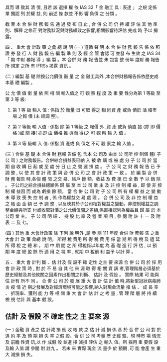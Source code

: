具而 導 致其 清 償, 且若 該 選擇 權 依 IAS 32「 金 融工 具 : 表達 」 之規 定係 單 獨認 列 於權 益, 則 前述 條 款並 不影 響 負債 之 分類 。

截 至 本 合 併 財 務 報 告 通 過 發 布 日 止 , 合 併 公 司 仍 持 續 評 估 其 他 準則、解釋 之修正 對財務狀況與財務績效之影響,相關影響待評估 完成 時 予以 揭 露。

四 、 重大 會 計政 策 之彙 總 說 明
(一 ) 遵循 聲 明 本 合 併 財 務 報 告 係 依 照 證 券 發 行 人 財 務 報 告 編 製 準 則 及 經 金 管 會認 可 並發 布 生效 之 IAS 34「 期 中財 務報 導 」編 製 。本 合併 財 務 報 告並 未 包含 整 份年 度財 務 報告 所 規定 之所 有 IFRSs 揭露 資訊 。

(二 ) 編製 基 礎 除按公允價值 衡 量 之 金 融工具外 ,本合併財務報告係依歷史成 本基 礎 編製 。

公 允 價 值 衡 量 依 照 相 關 輸入值之 可 觀 察 程 度 及 重 要 性分為第 1 等級 至 第 3 等 級:
1. 第 1 等 級 輸入 值 : 係指 於 衡量 日 可取 得之 相 同資 產 或負 債於 活 絡市 場 之報 價 (未 經調 整)。

2. 第 2 等級 輸 入值 : 係指 除 第 1 等級 之 報價 外 ,資 產 或負 債直 接
(亦 即 價格 )或 間 接( 亦即 由 價格 推 導而 得)之 可 觀 察 輸 入 值 。

3. 第 3 等 級輸 入 值: 係指 資 產或 負 債之 不可 觀 察之 輸 入值 。

(三 ) 合併 基 礎 本 合併 財 務報 告係 包 含本 公 司及 由本 公 司所 控 制個 體( 子公 司 ) 之財務報告。合併綜合損益表已納 入 被 收 購 或 被 處 分 子 公 司 於 當 期 自 收 購 日 起 或 至 處 分 日 止 之 營 運 損 益 。 子 公 司 之 財 務 報 告 已 予 調 整 , 以 使 其 會 計 政 策 與 合 併 公 司 之 會 計 政 策 一 致 。 於 編 製 合 併 財 務 報告 時,各個 體 間 之交 易、帳戶 餘 額、收益 及 費 損 已 全 數 予 以 銷 除 。 子公司之綜合損益總額係 歸 屬 至 本 公 司 業 主 及 非 控 制 權 益 , 即 使 非 控制 權 益因 而 成為 虧損 餘 額。 當 合 併 公 司 對 子 公 司 所 有 權 權 益 之 變 動 未 導 致 喪 失 控 制 者 , 係 作為權益交 易 處 理 。 合 併 公 司 及 非 控 制 權 益 之 帳 面 金 額 已 予 調 整 , 以反映其於子公司相對權益之變動。非控制權益之調整金額與所支 付或收取對價之公允價值間之差額,係直接認列為權益且 歸 屬 於 本 公司 業 主。 子 公 司 明 細 、 持 股 比 率 及 營 業 項 目 , 參 閱 附 註 十 一 及 附 表 二 及 七。

(四 ) 其他 重 大會計政策 除 下列 說 明外 ,請 參 閱 111 年度 合併 財 務報 告 之重 大會 計 政 策 彙總 說 明。 所得 稅 費用 所 得 稅 費 用 係 當 期 所 得 稅 及 遞 延 所 得 稅 之 總 和 。 期 中 期 間 之 所 得稅係以年度 為 基 礎 進 行 評 估 , 以 預 期 年 度 總 盈 餘 所 適 用 之 稅 率 , 就期 中 稅前 利 益予 以計 算 。

五 、 重大 會 計判 斷 、估 計及 假 設不 確 定性 之主 要 來源 合 併 公 司 於 採 用 會 計 政 策 時 , 對 於 不 易 自 其 他 來 源 取 得 相 關 資 訊 者,管理階層必須基於歷史經驗及其他攸關之因素作出相關之判斷、 估計 及 假設 。 實際 結果 可 能與 估 計有 所不 同 。 合 併 公 司 於 發 展 重 大 會 計 估 計 值 時,將新型冠狀病毒肺炎 疫 情 近 期之發展及對經濟環境可能之影響,納入對現金流量 推 估 、 成 長 率 、 折現率、獲利 能 力 等 相 關 重 大 會 計 估 計 之 考 量 , 管 理 階 層 將 持 續 檢 視 估計 與 基本 假 設。

## 估計 及 假設 不 確定 性之 主 要來 源

(一 ) 金融 資 產之 估 計減 損 應 收 帳 款 之 估 計 減 損 係 基 於 合 併 公 司 對 於 違 約 率 及 預 期 損 失 率 之假 設。合 併 公 司 考量 歷 史經 驗、現 時市 場 情況 及 前瞻 性資 訊,以 作 成假 設 並選 擇 減損 評估 之 輸入 值。所 採用 重 要假 設 及輸 入值 請 參閱 附 註九 。 若未 來 實際 現金 流 量少 於 預期 ,可 能 會產 生 重大 減損 損 失。